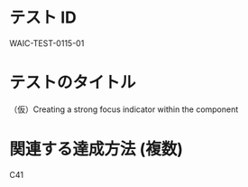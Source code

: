 # テスト ID

WAIC-TEST-0115-01

# テストのタイトル

（仮）Creating a strong focus indicator within the component

# 関連する達成方法 (複数)

C41
